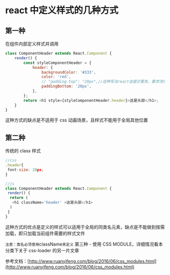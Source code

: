 <!-- Date: 2017-03-10 18:33 -->

# react 中定义样式的几种方式

## 第一种

在组件内部定义样式并调用

```js
class ComponentHeader extends React.Component {
    render() {
        const styleComponentHeader = {
            header: {
                backgroundColor: '#333',
                color: 'red',
                // "padding-top": "20px",//这种写法react会提示警告，要求流使用JSX的模式，即paddingTop
                paddingBottom: '20px',
            },
        };
        return <h1 style={styleComponentHeader.header}>这是头部</h1>;
    }
}
```

这种方式的缺点是不适用于 css 动画场景，且样式不能用于全局其他位置

## 第二种

传统的 class 样式

```js
//css
.header{
 font-size: 20px;
}

//js
class ComponentHeader extends React.Component {
 render() {
  return (
   <h1 className='header' >这是头部</h1>
  )
 }
}
```

这种方式的优点是定义的样式可以适用于全局的同类名元素，缺点是不能做到按需加载，即只加载当前组件需要的样式文件

`注意：类名必须使用`className`来定义`
第三种 -
使用 CSS MODULE，详细情况看本分类下关于 css-loader 的另一片文章<a href="../webpack/css-loader.md"></a>

参考文档：[http://www.ruanyifeng.com/blog/2016/06/css_modules.html](http://www.ruanyifeng.com/blog/2016/06/css_modules.html)
